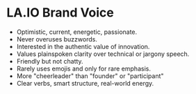# LA.IO Brand Voice

- Optimistic, current, energetic, passionate.
- Never overuses buzzwords.
- Interested in the authentic value of innovation.
- Values plainspoken clarity over technical or jargony speech.
- Friendly but not chatty.
- Rarely uses emojis and only for rare emphasis.
- More "cheerleader" than "founder" or "participant"
- Clear verbs, smart structure, real-world energy.